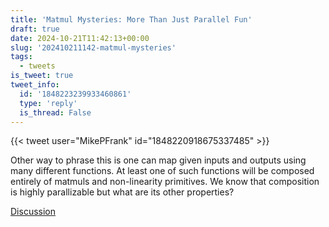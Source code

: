 ```yaml
---
title: 'Matmul Mysteries: More Than Just Parallel Fun'
draft: true
date: 2024-10-21T11:42:13+00:00
slug: '202410211142-matmul-mysteries'
tags:
  - tweets
is_tweet: true
tweet_info:
  id: '1848223239933460861'
  type: 'reply'
  is_thread: False
---
```




{{< tweet user="MikePFrank" id="1848220918675337485" >}}

Other way to phrase this is one can map given inputs and outputs using many different functions. At least one of such functions will be composed entirely of matmuls and non-linearity primitives. We know that composition is highly parallizable but what are its other properties?

[Discussion](https://x.com/sytelus/status/1848223239933460861)
